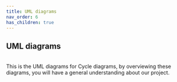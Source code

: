 ```yaml
---
title: UML diagrams
nav_order: 6
has_children: true
---
```


## UML diagrams
<br>
This is the UML diagrams for Cycle diagrams, by overviewing these diagrams, you will have a general understanding about our project.

